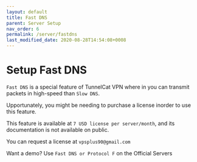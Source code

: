 ```yaml
---
layout: default
title: Fast DNS
parent: Server Setup
nav_order: 6
permalink: /server/fastdns
last_modified_date: 2020-08-28T14:54:08+0008
---
```



# Setup Fast DNS

`Fast DNS` is a special feature of TunnelCat VPN where in you can transmit packets in high-speed than `Slow DNS`.

Upportunately, you might be needing to purchase a license inorder to use this feature.

This feature is available at `7 USD license per server/month`, and its documentation is not available on public.


You can request a license at `vpsplus90@gmail.com`


Want a demo?
Use `Fast DNS or Protocol F` on the Official Servers
